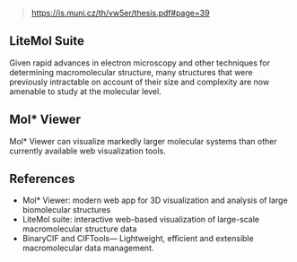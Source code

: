 > https://is.muni.cz/th/vw5er/thesis.pdf#page=39

## LiteMol Suite
Given rapid advances in electron microscopy and other techniques for determining macromolecular structure, many structures that were previously intractable on account of their size and complexity are now amenable to study at the molecular level.

## Mol* Viewer
Mol* Viewer can visualize markedly larger molecular systems than other currently available web visualization tools.

## References
- Mol* Viewer: modern web app for 3D visualization and analysis of large biomolecular structures
- LiteMol suite: interactive web-based visualization of large-scale macromolecular structure data
- BinaryCIF and CIFTools— Lightweight, efficient and extensible macromolecular data management.